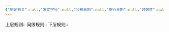 ```yaml
---
{"‌‌‌‌制定机关":null,"发文字号":null,"公布日期":null,"施行日期":null,"时效性":null,"效力位阶":null,"法规类别":null,"修改依据":null,"领域":null,"dg-publish":true,"created":"2023-10-18T09:22","updated":"2023-10-18T12:33","permalink":"/e//","dgPassFrontmatter":true}
---
```


上层规则:: 
同级规则::
下层规则::